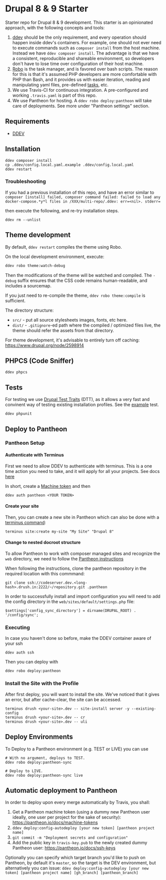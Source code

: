 # Drupal 8 & 9 Starter

Starter repo for Drupal 8 & 9 development. This starter is an opinionated approach,
with the following concepts and tools:

1. [ddev](https://ddev.readthedocs.io/) should be the only requirement, and
every operation should happen inside ddev's containers. For example, one should
not ever need to execute commands such as `composer install` from the host
machine. Instead we have `ddev composer install`. The advantage is that we have
a consistent, reproducible and shareable environment, so developers don't have
to lose time over configuration of their host machine.
1. [Robo](https://robo.li/) is the task manager, and is favored over bash
scripts. The reason for this is that it's
assumed PHP developers are more comfortable with PHP than Bash, and it provides
us with easier iteration, reading and manipulating yaml files, pre-defined
[tasks](https://robo.li/tasks/Assets/), etc.
1. We use Travis-CI for continuous integration. A pre-configured and working
`.travis.yaml` is part of this repo.
1. We use Pantheon for hosting. A `ddev robo deploy:pantheon` will take care of
deployments. See more under "Pantheon settings" section.

## Requirements

* [DDEV](https://ddev.readthedocs.io/en/stable/)

## Installation

    ddev composer install
    cp .ddev/config.local.yaml.example .ddev/config.local.yaml
    ddev restart

### Troubleshooting

If you had a previous installation of this repo, and have an error similar to `composer [install] failed, composer command failed: failed to load any docker-compose.*y*l files in /XXX/multi-repo/.ddev: err=<nil>. stderr=`

then execute the following, and re-try installation steps.

    ddev rm --unlist

## Theme development

By default, `ddev restart` compiles the theme using Robo.

On the local development environment, execute:
```bash
ddev robo theme:watch-debug
```

Then the modifications of the theme will be watched and compiled. The `-debug` suffix ensures that the CSS code remains human-readable,
and includes a sourcemap.

If you just need to re-compile the theme, `ddev robo theme:compile` is sufficient.

The directory structure:
 - `src/` - put all source stylesheets images, fonts, etc here.
 - `dist/` - `.gitignore`-ed path where the compiled / optimized files live, the theme should refer the assets from that directory.

For theme development, it's advisable to entirely turn off caching: https://www.drupal.org/node/2598914

## PHPCS (Code Sniffer)

    ddev phpcs

## Tests

For testing we use [Drupal Test Traits](https://medium.com/massgovdigital/introducing-drupal-test-traits-9fe09e84384c) (DTT), as it allows a very fast and convinent way of testing existing installation profiles.
See the [example](https://github.com/Gizra/drupal8-starter/blob/master/web/modules/custom/server_general/tests/src/ExistingSite/ServerGeneralExampleTest.php) test.

    ddev phpunit

## Deploy to Pantheon

### Pantheon Setup

#### Authenticate with Terminus

First we need to allow DDEV to authenticate with terminus. This is a one time
action you need to take, and it will apply for all your projects. See docs [here](https://ddev.readthedocs.io/en/latest/users/providers/pantheon/#authentication)

In short, create a [Machine token](https://dashboard.pantheon.io/users/#account/tokens/) and then

    ddev auth pantheon <YOUR TOKEN>

#### Create your site

Then, you can create a new site in Pantheon which can also be done with a
[terminus command](https://pantheon.io/docs/guides/drupal8-commandline):

    terminus site:create my-site "My Site" "Drupal 8"

#### Change to nested docroot structure
To allow Pantheon to work with composer managed sites and recognize the `web`
directory, we need to follow the [Pantheon instructions](https://pantheon.io/docs/nested-docroot#disable-one-click-updates)

When following the instructions, clone the pantheon repository in the required
location with this commmand:

    git clone ssh://codeserver.dev.<long-hash>.drush.in:2222/~/repository.git .pantheon

In order to successfully install and import configuration you will need to add the
config directory in the `web/sites/default/settings.php` file:

    $settings['config_sync_directory'] = dirname(DRUPAL_ROOT) . '/config/sync';

### Executing

In case you haven't done so before, make the DDEV container aware of your ssh

    ddev auth ssh

Then you can deploy with

    ddev robo deploy:pantheon

### Install the Site with the Profile

After first deploy, you will want to install the site. We've noticed that
it gives an error, but after cache-clear, the site can be accessed.

    terminus drush <your-site>.dev -- site-install server -y --existing-config
    terminus drush <your-site>.dev -- cr
    terminus drush <your-site>.dev -- uli

## Deploy Environments

To Deploy to a Pantheon environment (e.g. TEST or LIVE) you can use

    # With no argument, deploys to TEST.
    ddev robo deploy:pantheon-sync

    # Deploy to LIVE.
    ddev robo deploy:pantheon-sync live

## Automatic deployment to Pantheon

In order to deploy upon every merge automatically by Travis, you shall:

1. Get a Pantheon machine token (using a dummy new Pantheon user ideally, one user per project for the sake of security): https://pantheon.io/docs/machine-tokens
1. `ddev deploy:config-autodeploy [your new token] [pantheon project name]`
1. `git commit -m "Deployment secrets and configuration"`
1. Add the public key in `travis-key.pub` to the newly created dummy Pantheon user: https://pantheon.io/docs/ssh-keys

Optionally you can specify which target branch you'd like to push on Pantheon, by default it's `master`, so the target is the DEV environment, but alternatively you can issue:
`ddev deploy:config-autodeploy [your new token] [pantheon project name] [gh_branch] [pantheon_branch]`

